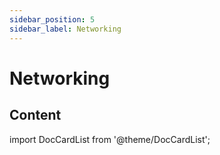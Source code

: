 ```yaml
---
sidebar_position: 5
sidebar_label: Networking
---
```


# Networking

## Content

import DocCardList from '@theme/DocCardList';

<DocCardList />